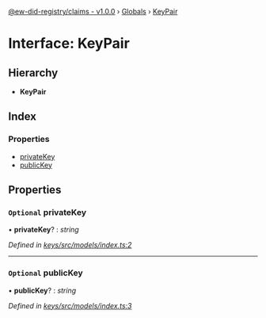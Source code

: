[@ew-did-registry/claims - v1.0.0](../README.md) › [Globals](../globals.md) › [KeyPair](keypair.md)

# Interface: KeyPair

## Hierarchy

* **KeyPair**

## Index

### Properties

* [privateKey](keypair.md#optional-privatekey)
* [publicKey](keypair.md#optional-publickey)

## Properties

### `Optional` privateKey

• **privateKey**? : *string*

*Defined in [keys/src/models/index.ts:2](https://github.com/energywebfoundation/ew-did-registry/blob/d64ff0f/packages/keys/src/models/index.ts#L2)*

___

### `Optional` publicKey

• **publicKey**? : *string*

*Defined in [keys/src/models/index.ts:3](https://github.com/energywebfoundation/ew-did-registry/blob/d64ff0f/packages/keys/src/models/index.ts#L3)*
